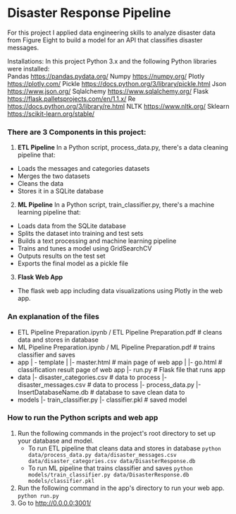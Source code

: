 # Disaster Response Pipeline

For this project I applied data engineering skills to analyze disaster data from Figure Eight to build a model for an API that classifies disaster messages.

Installations: In this project Python 3.x and the following Python libraries were installed:<br>
Pandas https://pandas.pydata.org/
Numpy https://numpy.org/
Plotly https://plotly.com/
Pickle https://docs.python.org/3/library/pickle.html
Json https://www.json.org/
Sqlalchemy https://www.sqlalchemy.org/
Flask https://flask.palletsprojects.com/en/1.1.x/
Re https://docs.python.org/3/library/re.html
NLTK https://www.nltk.org/
Sklearn https://scikit-learn.org/stable/


### There are 3 Components in this project:
1. __ETL Pipeline__
In a Python script, process_data.py, there's a data cleaning pipeline that:
- Loads the messages and categories datasets
- Merges the two datasets
- Cleans the data
- Stores it in a SQLite database
2. __ML Pipeline__
In a Python script, train_classifier.py, there's a machine learning pipeline that:
- Loads data from the SQLite database
- Splits the dataset into training and test sets
- Builds a text processing and machine learning pipeline
- Trains and tunes a model using GridSearchCV
- Outputs results on the test set
- Exports the final model as a pickle file
3. __Flask Web App__
- The flask web app including data visualizations using Plotly in the web app.


### An explanation of the files
- ETL Pipeline Preparation.ipynb / ETL Pipeline Preparation.pdf # cleans data and stores in database
- ML Pipeline Preparation.ipynb / ML Pipeline Preparation.pdf # trains classifier and saves
- app
| - template
| |- master.html  # main page of web app
| |- go.html  # classification result page of web app
|- run.py  # Flask file that runs app
- data
|- disaster_categories.csv  # data to process 
|- disaster_messages.csv  # data to process
|- process_data.py
|- InsertDatabaseName.db   # database to save clean data to
- models
|- train_classifier.py
|- classifier.pkl  # saved model 


### How to run the Python scripts and web app
1. Run the following commands in the project's root directory to set up your database and model.
    - To run ETL pipeline that cleans data and stores in database
        `python data/process_data.py data/disaster_messages.csv data/disaster_categories.csv data/DisasterResponse.db`
    - To run ML pipeline that trains classifier and saves
        `python models/train_classifier.py data/DisasterResponse.db models/classifier.pkl`
2. Run the following command in the app's directory to run your web app.
    `python run.py`
3. Go to http://0.0.0.0:3001/

